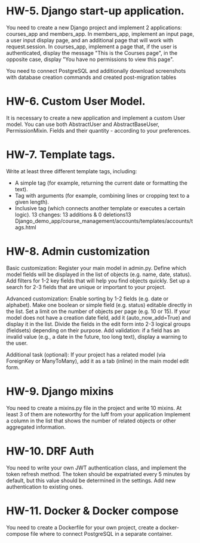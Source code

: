 # HW-5. Django start-up application.
You need to create a new Django project and implement 2 applications: courses_app and members_app.
In members_app, implement an input page, a user input display page, and an additional page that will work with request.session. 
In courses_app, implement a page that, 
if the user is authenticated, display the message "This is the Courses page", 
in the opposite case, display "You have no permissions to view this page".

You need to connect PostgreSQL and additionally download screenshots with database creation commands and created post-migration tables

# HW-6. Custom User Model.
It is necessary to create a new application and implement a custom User model.
You can use both AbstractUser and AbstractBaseUser, PermissionMixin.
Fields and their quantity - according to your preferences.

# HW-7. Template tags.
Write at least three different template tags, including: 
- A simple tag (for example, returning the current date or formatting the text). 
- Tag with arguments (for example, combining lines or cropping text to a given length). 
- Inclusive tag (which connects another template or executes a certain logic).
 13 changes: 13 additions & 0 deletions13  
Django_demo_app/course_management/accounts/templates/accounts/tags.html

# HW-8. Admin customization
Basic customization:
Register your main model in admin.py.
Define which model fields will be displayed in the list of objects (e.g. name, date, status).
Add filters for 1-2 key fields that will help you find objects quickly.
Set up a search for 2-3 fields that are unique or important to your project.

Advanced customization:
Enable sorting by 1-2 fields (e.g. date or alphabet).
Make one boolean or simple field (e.g. status) editable directly in the list.
Set a limit on the number of objects per page (e.g. 10 or 15).
If your model does not have a creation date field, add it (auto_now_add=True) and display it in the list.
Divide the fields in the edit form into 2-3 logical groups (fieldsets) depending on their purpose.
Add validation: if a field has an invalid value (e.g., a date in the future, too long text), display a warning to the user.

Additional task (optional):
If your project has a related model (via ForeignKey or ManyToMany), add it as a tab (inline) in the main model edit form.

# HW-9. Django mixins
You need to create a mixins.py file in the project and write 10 mixins. At least 3 of them are noteworthy for the luff from your application
Implement a column in the list that shows the number of related objects or other aggregated information.

# HW-10. DRF Auth
You need to write your own JWT authentication class, and implement the token refresh method. The token should be expatriated every 5 minutes by default, but this value should be determined in the settings. Add new authentication to existing ones.

# HW-11. Docker & Docker compose
You need to create a Dockerfile for your own project, create a docker-compose file where to connect PostgreSQL in a separate container.